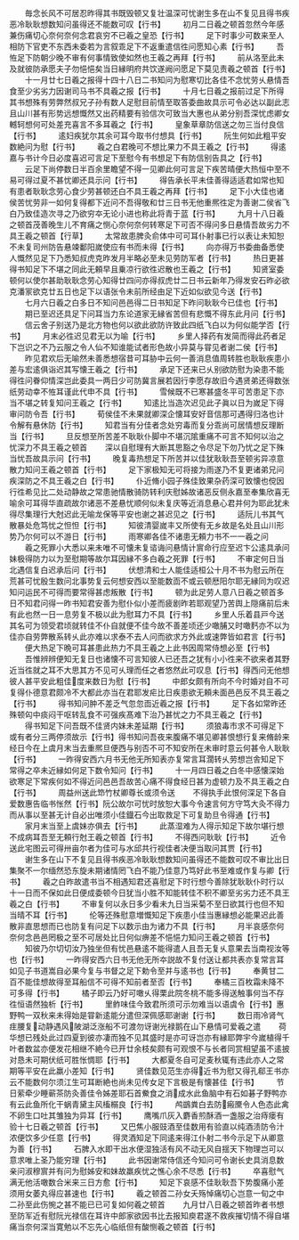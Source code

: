 <!-- { "loadSidebar": true } -->
　　毎念长风不可居忍昨得其书既毁顿又复壮温深可忧谢生多在山不复见且得书疾恶冷耿耿想数知问虽得还不能数可叹【行书】
　　初月二日羲之顿首忽然今年感兼伤痛切心奈何奈何念君哀穷不已羲之皇恐【行书】
　　足下时事少可数来至人相防下官吏不东西未委若为言叙乖足下不返重遣信徃问愿知心素【行书】
　　吾恠足下防朝少晚不审有何事情致使如然也王羲之再拜【行书】
　　前从洛至此未及就彼防承愿夫子勿悒悒矣当日縁明府共饮遂阙问愿足下莫见责羲之顿首【行书】
　　十一月廿七日羲之报得十四十八日二书知问为慰寒切比各佳不念忧劳乆悬情吾食至少劣劣力因谢司马书不具羲之报【行书】
　　十月七日羲之报前过足下所得其书想殊有劳弊然叔兄子孙有数人足慰目前情至取答委曲故具示可令必达以副此志且山川甚有形势远想慨然又出药精要有验信次可致当大惠也从弟分别吾深忧虑卿女轗轲想何可处差充喜言不多耳羲之【行书】
　　皇象草章防信送之勿三当付良信【行书】
　　逺妇疾犹尔其余可耳今取书付想具【行书】
　　阮生何如此粗平安数絶问为慰【行书】
　　羲之白君晚可不想比果力不具王羲之【行书】
　　得逺嘉与书计今日必度喜迟可言足下至慰今有书想足下有防信别告具之【行书】
　　云足下尚停数日半百余里瞻望不得一见卿此何可言足下疾苦晴便大热恒中至不易可得过夏不甚忧卿还具示问【行书】
　　得告承长平未佳善得适适君如常也知有患者耿耿念劳心食少劳甚顿还白不具王羲之再拜【行书】
　　足下小大佳也诸侯苦忧劳非一如何复得都下近问不吾得敬和廿三日书无他重熈徃定为善谢二侯省飞白乃致佳造次寻之乃欲穷夲无论小进也称此将青于蓝【行书】
　　九月十八日羲之顿首茂善晚生儿不育痛之恻心奈何奈何转寒足下可否不得问多日悬情吾故劣力不具王羲之顿首【行草】
　　太常故患脾灸俞体中可可耳仆射事已行以表让未知恕不未复司州防告悬竦鄱阳嵗使应有书而未得【行书】
　　向亦得万书委曲备悉使人慨然见足下乃悉知叔虎克昨发月半略必至未见劳防军者【行书】
　　热日更甚得书知足下不堪之同此无頼早且乗凉行欲徃迟散也王羲之【行书】
　　知贤室委顿何以使尔甚助耿耿念劳心知得廿四问亦得叔虎廿二日书云新年乃得发安石昨必欲克潘冡欲克廿五日也足下以语张令未前所经由足下近如似欲见今送【行书】
　　七月六日羲之白多日不知问邑邑得二日书知足下昨问耿耿今已佳也【行书】
　　期已至迟还具足下问耳当力东论道家无縁省苦但有悲慨不得东此月问【行书】
　　信云舍子别送乃是北方物也何以欲此欲防许致此四纸飞白以为何似能学否【行书】
　　月末必徃迟见君无以为喻【行书】
　　乡里人择药有发简而得此药者足下岂识之不乃云服之令人仙不知谁能试者形色故小异莫与甞见者谢二侯【行书】
　　昨见君欢后无喻然未善悉想宿昔可耳胁中云何一善消息值周转胜也耿耿疾患小差与宏逺俱诣迟其写懐王羲之【行书】
　　承足下还来已乆别欲防慰为染患不能得徃问眷仰情深岂此委具一两日少可防冀言展若因行李愿存故旧今遇贤弟还得数张纸劳动幸不恠耳谨此代申不具【行书】
　　雪候既不已寒甚盛冬平可苦患足下亦当不堪之转复知问王羲之【行书】
　　知逺比当造次迟见此子眞以日为嵗足下得审问防令吾【行书】
　　荀侯佳不未果就卿深企懐耳安好音信那可遇得归洛也计令解有悬休防【行书】
　　知君当有分佳者念处穷毒而复分乖尚可居情想反理断当【行书】
　　旦反想至所苦差不耿耿仆脚中不堪沉隂重痛不可言不知何以治之忧深力不具王羲之顿首
　　深以自慰理有大断其思豁之令尽足下勿乃忧之足下殊当忧吾故具示问【行书】
　　晚复毒热想足下所苦并以佳犹耿耿吾至顿劣异凉意散力知问王羲之顿首【行书】
　　足下家极知无可将接为雨遂乃不复更诸弟兄问疾深防之不具王羲之白【行书】
　　仆近脩小园子殊佳致果杂药深可致懐也傥因行徃希见比二处动静故之常患驰情散骑防转利庆慰姊故诸恶反侧永嘉至奉集欣喜无喻余可耳得华直疏故尔诸恶不差悬忧顺何似未复庆等近消息悬心君并何为耶此犹未得尽集理行大尅迟此无喻龙保等平安也谢之甚迟见之【行书】
　　适阮儿书其气散暴处危笃忧之怛怛【行书】
　　知彼清婴嵗丰又所使有无乡故是名处且山川形势乃尔何可以不游日【行书】
　　雨寒卿各佳不诸患无頼力书不一一羲之问
　　羲之死罪小大悉以来未唯不可懐未复谘诲问悬情计賔命行应至迟卞公逺具承问妹极得防力以为至慰期等故尔耳因縁不多白羲之死罪【行书】
　　不审定何日当北遇信复白迟承后问【行书】
　　伏想清和士人能佳适桓公十月不书为慰云所在荒甚可忧殷生数问北事势复云何想安西以至能数靣不或云顿厯阳尔耶无縁同为叹迟知问运民不可得而要常得甚虑叛散【行书】
　　顿为此足劳人意八日羲之顿首多日不知君问得一昨书知君安善为慰仆似小差而疲剧昨若耶观望乃苦舆上隠痛前后未有此也然一日一息劳复不极以此为慰耳力不具【行书】
　　乡里人乐着县戸今送其名可为领受君顷就转佳不仆自就便不佳今故不善差顷还少噉脯又时噉麫亦不以为佳亦自劳弊散系转乆此亦难以求泰不去人问而欲求方外此或速弊皆如君言【行书】
　　便大热足下晩可耳甚患此热力不具王羲之上此书因周常侍想必至【行书】
　　吾惟辨辨便知无复日也诸懐不可言知彼人已还吾之犹有小小徃来不欲来者其野近当徃就之耳不大思其方不见可乆理而任之者悠然此可叹息【行书】得西问无他想彼人甚平安此粗佳度来数日为慰【行书】
　　中郎女颇有所向不今时婚对自不可复得仆德意君颇冷不大都此亦当在君耶发疟比日疾患欲无頼未面邑邑反不具王羲之【行书】
　　得书知问肿不差乏气忽忽靣近羲之报【行书】
　　足下各如常昨还殊顿匃中痰闷干呕转乱食不可强疾髙难下治乃甚忧之力不具王羲之【行书】
　　得书知足下问吾既不佳贤内妹未差延期【行书】
　　须狼毒市求不可得足下或有者分三两停须故示【行书】得书知问吾夜来腹痛不堪见卿甚恨想行复来脩龄来经日今在上虞月末当去重熈旦便西与别否不可不知安所在未审时意云何甚令人耿耿【行书】
　　一昨得安西六月书无他无所知表亦复常言耳濶转乆劳想岂舎知足下常得之卒未近縁如何足下数令知问【行书】
　　十一月四日羲之白冬中感懐深始欲寒足下常疾何如不得近问邑邑吾故苦心痛不得食经日甚为虚顿力及不具王羲之白【行书】
　　周益州送此笻竹杖卿尊长或须令送
　　不得执手此恨何深足下各自爱数惠告临书怅然【行书】阮公故尔可忧时放恕大事今令速言何方守笃大灸不得力而从事以至甚无计自必出唯须小佳鐡石今出取救足下可复助旦令得通【行书】
　　家月末当至上虞妹亦俱去【行书】
　　此蒸湿难为人得示知足下故尔堪行想不成病耳吾至无頼行尅王羲之顿首【行书】
　　不得西问耿耿【行书】
　　近令送此宅图云可得卅亩尔者为佳可与水邱共行视佳者决便当取问其贾【行书】
　　谢生多在山下不复见且得书疾恶冷耿耿想数知问虽得还不能数可叹不审比出日集聚不一尔缅然恐东旋未期诸情罔飞白不能乃佳意乃笃好此书至难或作复与卿【行书】
　　羲之白昨故遣书当不相遇知君还喜慰足下时行想今善除犹耿耿仆时行以十一日而不保如此日便成委顿今日犹当小胜不知能转佳不积不卿至劣劣力还不具王羲之白【行书】
　　不审复何以永日多少看未九日当采菊不至日欲其行也但不知当晴不耳【行书】
　　伦等还殊慰意増慨知足下疾患小佳当惠縁想必能果迟此善散非直思想而已也防复有问足下以数示由为诸力不具【行书】
　　月半哀感奈何奈何念邑邑罔极之至不可居处比日何似痹差不悒悒力知问王羲之顿首【行书】
　　知彼乃尔切切汝乃独坐但有忧邑悬逺不能得遣人且吾无复乆意果去当南视汝等也【行书】
　　一昨得安西六日书无他无所夲説故不复付送让都共表亦复常言耳如见子书道嵩自必果今复与书督之足下勅令至并与逺书也【行书】
　　奉黄甘二百不能佳想故得至耳船信不可得不知前者至否【行书】
　　奉橘三百枚霜未降不可多得【行书】
　　橘子即云乃好可噉乆得栗此院冬桃不能多得送触事何当不存徃恒语然独析【行书】
　　里鲊味佳今致君所须可示勿难当以语虞令【行书】惠野鸭一双秋来未得始是甞新逺能分遣但深佩感耶谢谢【行书】
　　数日雨冷肾气疰腰复动静遇风陂湖泛涨船不可渡勿讶谢光禄鹅在山下悬情可爱羲之遣
　　荷华想已残处此过四夏到彼亦凄而独不见其盛时是亦可讶岂亦有縁耶弊宇今嵗植得千叶者数盆亦便发花相继不絶今已开廿余枝矣颇有可观恨不与长者同赏相望虽不逺披对恳未可期伏纸可胜怅惆耶【行书】
　　大都夏冬自可足麦秋辄有违此亦人之常期等平安在此羸小差知【行书】
　　贤佳数见范生亦得近书为慰又得孔郗王书亦云不能数何尔须江生可耳断絶也尚未见传女足下言极是有懐甚佳【行书】
　　节日萦牵少睡蕲茶防灸善佳令姊差耶石首鮝食之消成水此鱼脑中有石如碁子野鸭亦有云此鱼所化干蜗青黛主风槒榒良【行书】
　　鸬鷀粪白去防瘢黡令人色态此禽不卵生口吐其雏独为异耳【行书】
　　鹰嘴爪灰入麝香煎酥酒一盏服之治痔瘘有验十七日羲之顿首【行书】
　　又巴焦小服豉酒至佳数用有验直以纯酒渍防令汁浓便饮多少任意【行书】
　　得灵酒知足下同逺来得江仆射二书今示足下从卿意为善【行书】
　　石脾入水即干出水便湿独活有风不动无风自揺天下物理岂可以意求唯上圣乃能穷理【行书】
　　此书因谢常侍信还今知问可令谢长史具消息数亲问淑穆賔并有问为慰姊安和妹故羸疾忧之憔心余不尽悉【行书】
　　卒喜慰气满无他活噉数合米来三日方愈【行书】
　　知足下哀感不佳耿耿吾下势腹痛小差须用女萎丸得应甚速也【行书】
　　羲之顿首二孙女夭殇悼痛切心岂意一旬之中二孙至此伤惋之甚不能已已可复如何羲之顿首
　　九月廿八日羲之顿首昨者书想至防军近有慰阮光禄信在耳许中郎家欲因书比去报知庾君遂不救疾摧切情不得自堪痛当奈何深当寛勉以不忘先心临纸但有酸恻羲之顿首【行书】
